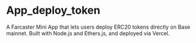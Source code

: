 # App_deploy_token
A Farcaster Mini App that lets users deploy ERC20 tokens directly on Base mainnet. Built with Node.js and Ethers.js, and deployed via Vercel.
